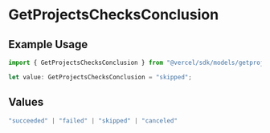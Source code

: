 # GetProjectsChecksConclusion

## Example Usage

```typescript
import { GetProjectsChecksConclusion } from "@vercel/sdk/models/getprojectsop.js";

let value: GetProjectsChecksConclusion = "skipped";
```

## Values

```typescript
"succeeded" | "failed" | "skipped" | "canceled"
```